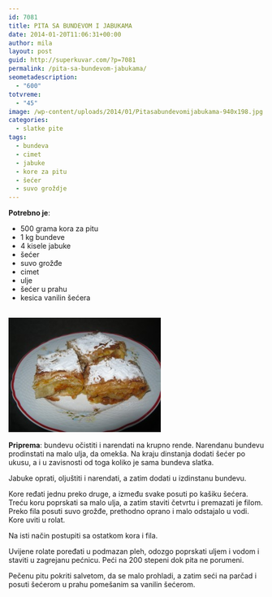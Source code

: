 ```yaml
---
id: 7081
title: PITA SA BUNDEVOM I JABUKAMA
date: 2014-01-20T11:06:31+00:00
author: mila
layout: post
guid: http://superkuvar.com/?p=7081
permalink: /pita-sa-bundevom-jabukama/
seometadescription:
  - "600"
totvreme:
  - "45"
image: /wp-content/uploads/2014/01/Pitasabundevomijabukama-940x198.jpg
categories:
  - slatke pite
tags:
  - bundeva
  - cimet
  - jabuke
  - kore za pitu
  - šećer
  - suvo groždje
---
```

**Potrebno je**:

  * 500 grama kora za pitu
  * 1 kg bundeve
  * 4 kisele jabuke
  * šećer
  * suvo grožđe
  * cimet
  * ulje
  * šećer u prahu
  * kesica vanilin šećera

[  
<img class="alignnone size-medium wp-image-7083" src="/wp-content/uploads/2014/01/Pitasabundevomijabukama-300x225.jpg" alt="Pitasabundevomijabukama" width="300" height="225" />](/wp-content/uploads/2014/01/Pitasabundevomijabukama.jpg) 

**Priprema**: bundevu očistiti i narendati na krupno rende. Narendanu bundevu prodinstati na malo ulja, da omekša. Na kraju dinstanja dodati šećer po ukusu, a i u zavisnosti od toga koliko je sama bundeva slatka.

Jabuke oprati, oljuštiti i narendati, a zatim dodati u izdinstanu bundevu.

Kore ređati jednu preko druge, a između svake posuti po kašiku šećera. Treću koru poprskati sa malo ulja, a zatim staviti četvrtu i premazati je filom. Preko fila posuti suvo grožđe, prethodno oprano i malo odstajalo u vodi. Kore uviti u rolat.

Na isti način postupiti sa ostatkom kora i fila.

Uvijene rolate poređati u podmazan pleh, odozgo poprskati uljem i vodom i staviti u zagrejanu pećnicu. Peći na 200 stepeni dok pita ne porumeni.

Pečenu pitu pokriti salvetom, da se malo prohladi, a zatim seći na parčad i posuti šećerom u prahu pomešanim sa vanilin šećerom.